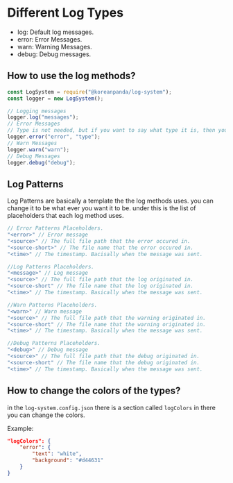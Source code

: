 # Different Log Types

- log: Default log messages.
- error: Error Messages.
- warn: Warning Messages.
- debug: Debug messages.

## How to use the log methods?
```js
const LogSystem = require("@koreanpanda/log-system");
const logger = new LogSystem();

// Logging messages
logger.log("messages");
// Error Messages
// Type is not needed, but if you want to say what type it is, then you can.
logger.error("error", "type");
// Warn Messages
logger.warn("warn");
// Debug Messages
logger.debug("debug");
```

## Log Patterns

Log Patterns are basically a template the the log methods uses. you can change it to be what ever you want it to be. under this is the list of placeholders that each log method uses.

```js
// Error Patterns Placeholders.
"<error>" // Error message
"<source>" // The full file path that the error occured in.
"<source-short>" // The file name that the error occured in.
"<time>" // The timestamp. Bacisally when the message was sent.

//Log Patterns Placeholders.
"<message>" // Log message
"<source>" // The full file path that the log originated in.
"<source-short" // The file name that the log originated in.
"<time>" // The timestamp. Basically when the message was sent.

//Warn Patterns Placeholders.
"<warn>" // Warn message
"<source>" // The full file path that the warning originated in.
"<source-short" // The file name that the warning originated in.
"<time>" // The timestamp. Basically when the message was sent.

//Debug Patterns Placeholders.
"<debug>" // Debug message
"<source>" // The full file path that the debug originated in.
"<source-short" // The file name that the debug originated in.
"<time>" // The timestamp. Basically when the message was sent.
```

## How to change the colors of the types?

in the `log-system.config.json` there is a section called `logColors` in there you can change the colors.

Example:
```json
"logColors": {
    "error": {
        "text": "white",
        "background": "#d44631"
    }
}
```
